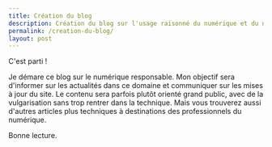 ```yaml
---
title: Création du blog
description: Création du blog sur l'usage raisonné du numérique et du numérique responsable
permalink: /creation-du-blog/
layout: post
---
```


C'est parti ! 

Je démare ce blog sur le numérique responsable. Mon objectif sera d'informer sur les actualités dans ce domaine et communiquer sur les mises à jour du site. Le contenu sera parfois plutôt orienté grand public, avec de la vulgarisation sans trop rentrer dans la technique. Mais vous trouverez aussi d'autres articles plus techniques à destinations des professionnels du numérique.

Bonne lecture.
